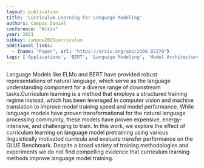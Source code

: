 ```yaml
---
layout: publication
title: 'Curriculum Learning For Language Modeling'
authors: Campos Daniel
conference: "Arxiv"
year: 2021
bibkey: campos2021curriculum
additional_links:
  - {name: "Paper", url: "https://arxiv.org/abs/2108.02170"}
tags: ['Applications', 'BERT', 'Language Modeling', 'Model Architecture', 'Pretraining Methods', 'RAG', 'Training Techniques']
---
```

Language Models like ELMo and BERT have provided robust representations of
natural language, which serve as the language understanding component for a
diverse range of downstream tasks.Curriculum learning is a method that employs
a structured training regime instead, which has been leveraged in computer
vision and machine translation to improve model training speed and model
performance. While language models have proven transformational for the natural
language processing community, these models have proven expensive,
energy-intensive, and challenging to train. In this work, we explore the effect
of curriculum learning on language model pretraining using various
linguistically motivated curricula and evaluate transfer performance on the
GLUE Benchmark. Despite a broad variety of training methodologies and
experiments we do not find compelling evidence that curriculum learning methods
improve language model training.

